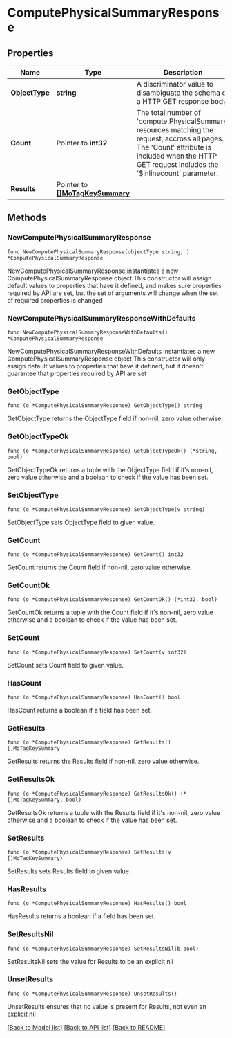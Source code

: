 # ComputePhysicalSummaryResponse

## Properties

Name | Type | Description | Notes
------------ | ------------- | ------------- | -------------
**ObjectType** | **string** | A discriminator value to disambiguate the schema of a HTTP GET response body. | 
**Count** | Pointer to **int32** | The total number of &#39;compute.PhysicalSummary&#39; resources matching the request, accross all pages. The &#39;Count&#39; attribute is included when the HTTP GET request includes the &#39;$inlinecount&#39; parameter. | [optional] 
**Results** | Pointer to [**[]MoTagKeySummary**](MoTagKeySummary.md) |  | [optional] 

## Methods

### NewComputePhysicalSummaryResponse

`func NewComputePhysicalSummaryResponse(objectType string, ) *ComputePhysicalSummaryResponse`

NewComputePhysicalSummaryResponse instantiates a new ComputePhysicalSummaryResponse object
This constructor will assign default values to properties that have it defined,
and makes sure properties required by API are set, but the set of arguments
will change when the set of required properties is changed

### NewComputePhysicalSummaryResponseWithDefaults

`func NewComputePhysicalSummaryResponseWithDefaults() *ComputePhysicalSummaryResponse`

NewComputePhysicalSummaryResponseWithDefaults instantiates a new ComputePhysicalSummaryResponse object
This constructor will only assign default values to properties that have it defined,
but it doesn't guarantee that properties required by API are set

### GetObjectType

`func (o *ComputePhysicalSummaryResponse) GetObjectType() string`

GetObjectType returns the ObjectType field if non-nil, zero value otherwise.

### GetObjectTypeOk

`func (o *ComputePhysicalSummaryResponse) GetObjectTypeOk() (*string, bool)`

GetObjectTypeOk returns a tuple with the ObjectType field if it's non-nil, zero value otherwise
and a boolean to check if the value has been set.

### SetObjectType

`func (o *ComputePhysicalSummaryResponse) SetObjectType(v string)`

SetObjectType sets ObjectType field to given value.


### GetCount

`func (o *ComputePhysicalSummaryResponse) GetCount() int32`

GetCount returns the Count field if non-nil, zero value otherwise.

### GetCountOk

`func (o *ComputePhysicalSummaryResponse) GetCountOk() (*int32, bool)`

GetCountOk returns a tuple with the Count field if it's non-nil, zero value otherwise
and a boolean to check if the value has been set.

### SetCount

`func (o *ComputePhysicalSummaryResponse) SetCount(v int32)`

SetCount sets Count field to given value.

### HasCount

`func (o *ComputePhysicalSummaryResponse) HasCount() bool`

HasCount returns a boolean if a field has been set.

### GetResults

`func (o *ComputePhysicalSummaryResponse) GetResults() []MoTagKeySummary`

GetResults returns the Results field if non-nil, zero value otherwise.

### GetResultsOk

`func (o *ComputePhysicalSummaryResponse) GetResultsOk() (*[]MoTagKeySummary, bool)`

GetResultsOk returns a tuple with the Results field if it's non-nil, zero value otherwise
and a boolean to check if the value has been set.

### SetResults

`func (o *ComputePhysicalSummaryResponse) SetResults(v []MoTagKeySummary)`

SetResults sets Results field to given value.

### HasResults

`func (o *ComputePhysicalSummaryResponse) HasResults() bool`

HasResults returns a boolean if a field has been set.

### SetResultsNil

`func (o *ComputePhysicalSummaryResponse) SetResultsNil(b bool)`

 SetResultsNil sets the value for Results to be an explicit nil

### UnsetResults
`func (o *ComputePhysicalSummaryResponse) UnsetResults()`

UnsetResults ensures that no value is present for Results, not even an explicit nil

[[Back to Model list]](../README.md#documentation-for-models) [[Back to API list]](../README.md#documentation-for-api-endpoints) [[Back to README]](../README.md)



